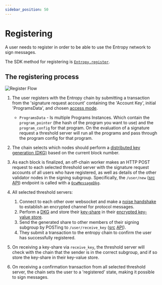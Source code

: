 ```yaml
---
sidebar_position: 50
---
```


# Registering

A user needs to register in order to be able to use the Entropy network to sign messages.

The SDK method for registering is [`Entropy.register`](https://github.com/entropyxyz/sdk/blob/main/README.md#register).

## The registering process

![Register Flow](/sequenceDiagrams/register.svg)

1. The user registers with the Entropy chain by submitting a transaction from the 'signature request account' containing the 'Account Key', initial 'ProgramsData', and chosen [access mode](./access-modes.md). 
    * ```ProgramsData``` - Is multiple Programs Instances. Which contain the ```program_pointer``` (the hash of the program you want to use) and the ```program_config``` for that program. On the evaluation of a signature request a threshold server will run all the programs and pass through the program config for that program.

1. The chain selects which nodes should perform a [distributed key generation (DKG)](https://docs.rs/synedrion/latest/synedrion/sessions/fn.make_key_gen_session.html) based on the current block number.
1. As each block is finalized, an off-chain worker makes an HTTP POST request to each selected threshold server with the signature request accounts of all users who have registered, as well as details of the other validator nodes in the signing subgroup. Specifically, the `/user/new` ([src](https://github.com/entropyxyz/entropy-core/blob/master/crypto/server/src/user/api.rs) [API](https://docs.rs/entropy-tss/latest/entropy_tss/#usernew---post)) endpoint is called with a [`OcwMessageDkg`](https://docs.rs/entropy-shared/latest/entropy_shared/types/struct.OcwMessageDkg.html).
1. All selected threshold servers:
    1. Connect to each other over websocket and make a [noise handshake](https://noiseprotocol.org/noise.html) to establish an encrypted channel for protocol messages.
    1. Perform a [DKG](https://docs.rs/synedrion/latest/synedrion/sessions/fn.make_key_gen_session.html) and store their [key-share](https://docs.rs/synedrion/latest/synedrion/struct.KeyShare.html) in their [encrypted key-value store](https://docs.rs/entropy-kvdb).
    1. Send the generated share to other members of their signing subgroup by POSTing to `/user/receive_key` ([src](https://github.com/entropyxyz/entropy-core/blob/master/crates/threshold-signature-server/src/user/api.rs) [API](https://docs.rs/entropy-tss/latest/entropy_tss/#for-other-instances-of-the-threshold-server)).
    1. They submit a transaction to the entropy chain to confirm the user has successfully registered.
1. On receiving a key-share via `receive_key`, the threshold server will check with the chain that the sender is in the correct subgroup, and if so store the key-share in their key-value store.
1. On receiving a confirmation transaction from all selected threshold server, the chain sets the user to a 'registered' state, making it possible to sign messages. 

